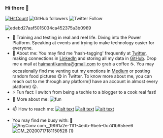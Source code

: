 ### Hi there 👋

[![HitCount](http://hits.dwyl.com/Haimantika/Haimantika.svg)](http://hits.dwyl.com/Haimantika/Haimantika) <img alt="GitHub followers" src="https://img.shields.io/github/followers/Haimantika?style=social"> ![Twitter Follow](https://img.shields.io/twitter/follow/HaimantikaM?style=social)



![edebd27aaf5015034ca452375a3b0969](https://user-images.githubusercontent.com/32809211/87786036-e7cdfa80-c856-11ea-9190-f4106d1fbc43.gif)

- 🔭 Training and testing in real and reel life. Diving into the Power Platform. Speaking at events and trying to make technology easier for everyone.
- 🤔 About me: You may find me 'hash-tagging' frequently at [Twitter](https://twitter.com/HaimantikaM), making connections in [LinkedIn](https://www.linkedin.com/in/haimantika-mitra-3b8a9b160/) and storing all my data in [GitHub](https://github.com/Haimantika). Drop me a mail at haimantikamitra@gmail.com to grab a coffee :coffee:. You may occasionally find me venting out my emotions in [Medium](https://medium.com/@haimantikamitra) or posting random food pictures :yum: in Twitter. To know more about me, you can reach out to me through any platform(I have an account in almost every platform) :stuck_out_tongue_closed_eyes:.
- ⚡ Fun fact: I switch from being a techie to a blogger to a cook real fast!
- :woman: More about me: ![fun](https://user-images.githubusercontent.com/32809211/87785689-3af37d80-c856-11ea-91c7-ef17fa532203.png)

<!-- Please don't remove this: Grab your social icons from https://github.com/carlsednaoui/gitsocial -->

<!-- display the social media buttons in your README -->
- 📫 How to reach me: [![alt text][1.1]][1]
[![alt text][2.1]][2]
[![alt text][6.1]][6]



<!-- links to social media icons -->
<!-- no need to change these -->

<!-- icons with padding -->

[1.1]: http://i.imgur.com/tXSoThF.png (twitter icon with padding)
[2.1]: http://i.imgur.com/P3YfQoD.png (facebook icon with padding)
[6.1]: http://i.imgur.com/0o48UoR.png (github icon with padding)



<!-- links to your social media accounts -->
<!-- update these accordingly -->

[1]: https://twitter.com/HaimantikaM
[2]: https://www.facebook.com/haimantika.mitra
[6]: https://github.com/Haimantika

<!-- Please don't remove this: Grab your social icons from https://github.com/carlsednaoui/gitsocial -->

- You may find me busy with: :information_desk_person: ![AnyConv com__19f61a2e-11f1-4edb-9be5-0c741b655ee6](https://user-images.githubusercontent.com/32809211/87787892-05e92a00-c85a-11ea-83f5-ef3e86658867.jpg)
![CM_20200717181150528 (1)](https://user-images.githubusercontent.com/32809211/87787917-0ed9fb80-c85a-11ea-8bc5-fab4fe11e075.png)
